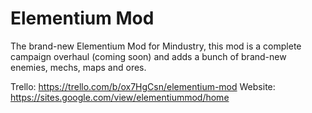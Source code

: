 # Elementium Mod
The brand-new Elementium Mod for Mindustry, this mod is a complete campaign overhaul (coming soon) and adds a bunch of brand-new enemies, mechs, maps and ores.


Trello: https://trello.com/b/ox7HgCsn/elementium-mod
Website: https://sites.google.com/view/elementiummod/home
